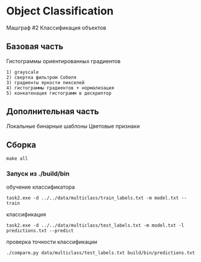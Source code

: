 # Object Classification
Машграф #2 Классификация объектов

## Базовая часть
Гистограммы ориентированных градиентов

    1) grayscale
    2) свертка фильтром Собеля
    3) градиенты яркости пикселей
    4) гистограммы градиентов + нормализация
    5) конкатенация гистограмм в дескриптор

## Дополнительная часть
Локальные бинарные шаблоны
Цветовые признаки

## Сборка

    make all

### Запуск из ./build/bin
обучение классификатора

    task2.exe -d ../../data/multiclass/train_labels.txt -m model.txt --train

классификация

    task2.exe -d ../../data/multiclass/test_labels.txt -m model.txt -l predictions.txt --predict

проверка точности классификации

    ./compare.py data/multiclass/test_labels.txt build/bin/predictions.txt